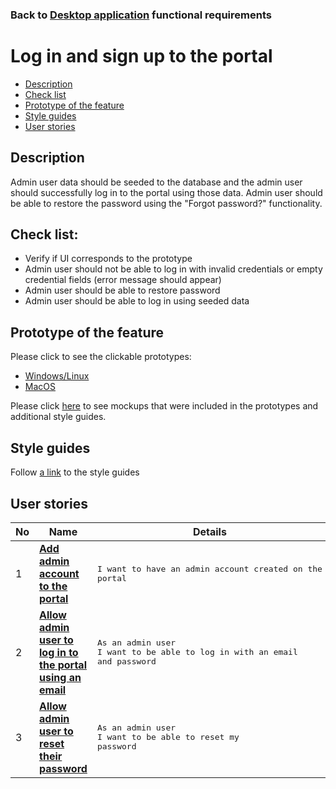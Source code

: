 ### Back to [Desktop application](../../#desktop-application) functional requirements

# Log in and sign up to the portal

- [Description](#description)
- [Check list](#check-list)
- [Prototype of the feature](#prototype-of-the-feature)
- [Style guides](#style-guides)
- [User stories](#user-stories)

## Description

Admin user data should be seeded to the database and the admin user should successfully log in to the portal using those data. Admin user should be able to restore the password using the "Forgot password?" functionality.

## Check list:

  - Verify if UI corresponds to the prototype
  - Admin user should not be able to log in with invalid credentials or empty credential fields (error message should appear)
  - Admin user should be able to restore password
  - Admin user should be able to log in using seeded data

## Prototype of the feature

Please click to see the clickable prototypes:
  - [Windows/Linux](https://www.figma.com/proto/QCIqFV0yxhumAMtf5HWvGo/Log-in_admin?page-id=14%3A968&node-id=14%3A1097&viewport=266%2C48%2C0.14&scaling=min-zoom)
  - [MacOS](https://www.figma.com/proto/QCIqFV0yxhumAMtf5HWvGo/Log-in_admin?page-id=0%3A1&node-id=5%3A890&viewport=266%2C48%2C0.14&scaling=min-zoom)

Please click [here](https://www.figma.com/file/QCIqFV0yxhumAMtf5HWvGo/Log-in_admin?node-id=0%3A1) to see mockups that were included in the prototypes and additional style guides.

## Style guides

Follow [a link](https://www.figma.com/proto/0zkkf5WC77OSpvyD6YXpFE/Style-guides?page-id=0%3A1&node-id=19%3A5368&viewport=266%2C48%2C0.54&scaling=min-zoom&starting-point-node-id=19%3A5368) to the style guides

## User stories

No           |      Name     |   Details
------------ | ------------- | -------------
1 |[**Add admin account to the portal**](/sports_hub_portal/desktop_application_features/log_in_and_sign_up/user_stories/admin_account_registration)|<pre>I want to have an admin account created on the portal</pre>
2 |[**Allow admin user to log in to the portal using an email**](/sports_hub_portal/desktop_application_features/log_in_and_sign_up/user_stories/admin_account_log_in)|<pre>As an admin user<br>I want to be able to log in with an email and password</pre>
3 |[**Allow admin user to reset their password**](/sports_hub_portal/desktop_application_features/log_in_and_sign_up/user_stories/forgot_password)|<pre>As an admin user<br>I want to be able to reset my password</pre>
